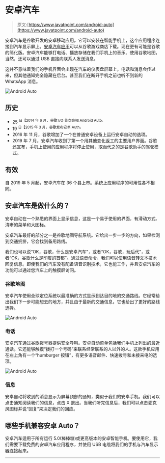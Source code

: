 # 安卓汽车

> 原文:[https://www.javatpoint.com/android-auto](https://www.javatpoint.com/android-auto)

安卓汽车是谷歌开发的安卓移动应用。它可以安装在智能手机上，这个应用程序连接到汽车显示屏上。[安卓汽车应用](https://play.google.com/store/apps/details?id=com.google.android.projection.gearhead&hl=en_IN)可以从谷歌游戏商店下载。现在更有可能是谷歌的简化版。安卓汽车能够打电话、播放存储在我们手机上的音乐、使用谷歌地图，当然，还可以通过 USB 直接向联系人发送消息。

这并不意味着我们的手机界面会出现在汽车的仪表盘屏幕上。电话和消息会传过来，但其他通知完全隐藏在后台。甚至我们在断开手机之前也听不到新的 WhatsApp 消息。

![Android Auto](../Images/2514e023eb6ab764257231f6267411c6.png)

## 历史

*   25 <sup>日【2014 年 6 月，谷歌 I/O 首次亮相 Android Auto。</sup>
*   19 <sup>日【2015 年 3 月，谷歌发布安卓 Auth。</sup>
*   2016 年 11 月，谷歌增加了一个在普通安卓设备上运行安卓自动的选项。
*   2019 年 7 月，安卓汽车收到了第一个用其他变化返工的主要用户界面。谷歌还宣布，手机上使用的应用程序将停止使用，取而代之的是谷歌助手的驾驶模式。

## 有效

自 2019 年 5 月起，安卓汽车在 36 个县上市。系统上应用程序的可用性各不相同。

## 安卓汽车是做什么的？

安卓自动在一个熟悉的界面上显示信息，这是一个易于使用的界面，有滑动方式、清晰的菜单和大图标。

安卓汽车最好的部分之一是谷歌地图导航系统。它给出一步一步的方向，如果检测到交通拥挤，它会找到备用路线。

我们也可以说“OK，谷歌，什么是安卓汽车”，或者“OK，谷歌，玩后代”，或者“OK，谷歌什么是印度的首都”。通过语音命令，我们可以使用语音转文本技术回复信息。即使我们的汽车没有配备语音识别技术，它也能工作，并且安卓汽车的功能可以通过您汽车上的触摸屏访问。

### 谷歌地图

安卓汽车使用全球定位系统以最准确的方式显示到达目的地的交通路线。它经常给出我们下一步可能想去的地方，并且由于最新的交通信息，它也给出了更好的路线选择。

![Android Auto](../Images/7b17073ba32ec6c9bbf3c8f442a34696.png)

### 电话

安卓汽车通过谷歌拨号器提供安全呼叫。安卓自动菜单包括我们手机上列出的最近通话。它还能够触摸“拨打一个号码”来联系经常联系的人以外的人。这款手机应用在左上角有一个“humburger 按钮”，有更多语音邮件、快速拨号和未接来电的选项。

![Android Auto](../Images/f63bda06b11cda985cf0a38a61a58ad2.png)

### 信息

安卓自动将收到的消息显示为屏幕顶部的通知，类似于我们的安卓手机。我们可以点击通知阅读我们的信息，点击 X 退出。当我们听完信息后，我们可以点击麦克风图标并说“回复”来决定我们的回应。

## 哪些手机兼容安卓 Auto？

安卓汽车适用于所有运行 5.0(棒棒糖)或更高版本的安卓智能手机。要使用它，我们需要下载免费的安卓汽车应用程序，并使用 USB 电缆将我们的手机与汽车显示器连接起来。

* * *